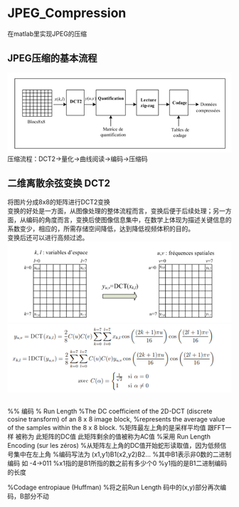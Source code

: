 # JPEG_Compression
在matlab里实现JPEG的压缩
## JPEG压缩的基本流程
![Jpegy压缩流程](graphe/1.png)
压缩流程：DCT2->量化->曲线阅读->编码->压缩码

## 二维离散余弦变换 DCT2
将图片分成8x8的矩阵进行DCT2变换  
变换的好处是一方面，从图像处理的整体流程而言，变换后便于后续处理；另一方面，从编码的角度而言，变换后使图像信息集中，在数学上体现为描述关键信息的系数变少，相应的，所需存储空间降低，达到降低视频体积的目的。  
变换后还可以进行高频过滤。
![DCT2图示](graphe/2.png)
![DCT2算式](graphe/3.png)
##
%% 编码
% Run Length
    %The DC coefficient of the 2D-DCT (discrete cosine transform) of an 8 x 8 image block,
    %represents the average value of the samples within the 8 x 8 block.
    %矩阵最左上角的是采样平均值 跟FFT一样 被称为 此矩阵的DC值 此矩阵剩余的值被称为AC值
    %采用 Run Length Encoding (sur les zéros)
    %从矩阵左上角的DC值开始蛇形读取值，因为低频信号集中在左上角
    %编码写法为 (x1,y1)B1(x2,y2)B2...
    %其中B1表示非0数的二进制编码 如 -4->011
    %x1指的是B1所指的数之前有多少个0
    %y1指的是B1二进制编码的长度
    
%Codage entropiaue (Huffman)
    %将之前Run Length 码中的(x,y)部分再次编码，B部分不动
